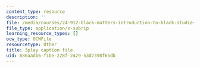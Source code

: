 ```yaml
---
content_type: resource
description: ''
file: /media/courses/24-912-black-matters-introduction-to-black-studies-spring-2017/886aadb6f1be228f242953d7398f65db_HF4hKftgWxg.srt
file_type: application/x-subrip
learning_resource_types: []
ocw_type: OCWFile
resourcetype: Other
title: 3play caption file
uid: 886aadb6-f1be-228f-2429-53d7398f65db
---
```


